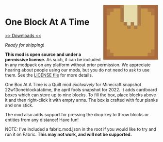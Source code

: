 <img src="icon.png" align="right" width="180px"/>

# One Block At A Time


[>> Downloads <<](https://github.com/LemmaEOF/mc-aprilfools-2022/releases)

*Ready for shipping!*

**This mod is open source and under a permissive license.** As such, it can be included in any modpack on any platform without prior permission. We appreciate hearing about people using our mods, but you do not need to ask to use them. See the [LICENSE file](LICENSE) for more details.

One Box At A Time is a Quilt mod *exclusively* for Minecraft snapshot 22w13oneblockatatime, the april fools snapshot for 2022.
It adds cardboard boxes which can store up to nine blocks. To fill the box, place blocks above it and then right-click it with empty arms.
The box is crafted with four planks and one stick.

The mod also adds support for pressing the drop key to throw blocks or entities from any distance! Have fun!

NOTE: I've included a fabric.mod.json in the root if you would like to try and run it on Fabric.
**This may not work, and will not be supported.**